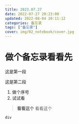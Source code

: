 ```yaml
---
title: 2023.07.27
date: 2022-07-27 20:23:00
updated: 2022-08-04 20:11:12
categories: 备忘录
tags: ["备忘录"]
cover: img/02_notebook/cover.jpg
---
```

# 做个备忘录看看先
这是第一段

这是第二段

1. 做个序号
2. 试试看

> **看看这个** 看看这个

```  
div
```
